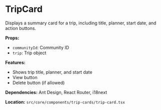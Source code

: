 # TripCard

Displays a summary card for a trip, including title, planner, start date, and action buttons.

**Props:**

- `communityId`: Community ID
- `trip`: Trip object

**Features:**

- Shows trip title, planner, and start date
- View button
- Delete button (if allowed)

**Dependencies:** Ant Design, React Router, i18next

**Location:** `src/core/components/trip-cards/trip-card.tsx`
